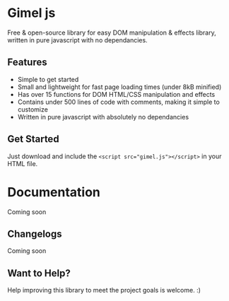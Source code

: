 # Gimel js
Free & open-source library for easy DOM manipulation & effects library, written in pure javascript with no dependancies.

Features
--------

-  Simple to get started
-  Small and lightweight for fast page loading times (under 8kB minified)
-  Has over 15 functions for DOM HTML/CSS manipulation and effects
-  Contains under 500 lines of code with comments, making it simple to customize
-  Written in pure javascript with absolutely no dependancies


Get Started
-----------

Just download and include the `<script src="gimel.js"></script>` in your HTML file.

Documentation
=============

Coming soon

Changelogs
-------------

Coming soon

Want to Help?
-------------

Help improving this library to meet the project goals is welcome. :)
